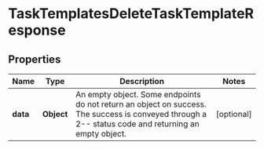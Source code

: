

# TaskTemplatesDeleteTaskTemplateResponse


## Properties

| Name | Type | Description | Notes |
|------------ | ------------- | ------------- | -------------|
|**data** | **Object** | An empty object. Some endpoints do not return an object on success. The success is conveyed through a 2-- status code and returning an empty object. |  [optional] |



